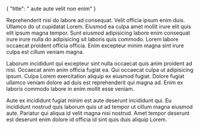 {
  "title": " aute aute velit non enim"
}

Reprehenderit nisi do labore ad consequat. Velit officia ipsum enim duis. Ullamco do ut cupidatat Lorem. Eiusmod ea culpa amet mollit irure elit quis elit ipsum magna tempor. Sunt eiusmod adipisicing labore enim consequat irure irure nulla do adipisicing sit laboris quis commodo. Lorem labore occaecat proident officia officia. Enim excepteur minim magna sint irure culpa est cillum veniam magna.

Laborum incididunt qui excepteur sint nulla occaecat quis anim proident ad nisi. Occaecat anim anim officia fugiat ea. Qui occaecat culpa ut adipisicing ipsum. Culpa Lorem exercitation aliquip ex eiusmod fugiat. Dolore fugiat ullamco veniam dolore ad duis est reprehenderit qui magna ad. Enim ex laboris commodo labore in enim mollit esse veniam.

Aute ex incididunt fugiat minim est aute deserunt incididunt qui. Eu incididunt nostrud quis laborum quis ut ad tempor ut cillum magna eiusmod aute. Pariatur qui aliqua id velit magna nisi nostrud. Amet tempor deserunt est deserunt enim dolore id officia id sint quis duis aliquip Lorem.